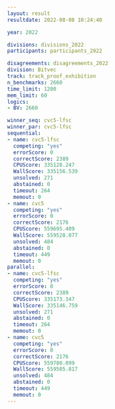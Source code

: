 ```yaml
---
layout: result
resultdate: 2022-08-08 10:24:40

year: 2022

divisions: divisions_2022
participants: participants_2022

disagreements: disagreements_2022
division: Bitvec
track: track_proof_exhibition
n_benchmarks: 2660
time_limit: 1200
mem_limit: 60
logics:
- BV: 2660

winner_seq: cvc5-lfsc
winner_par: cvc5-lfsc
sequential:
- name: cvc5-lfsc
  competing: "yes"
  errorScore: 0
  correctScore: 2389
  CPUScore: 335128.247
  WallScore: 335156.539
  unsolved: 271
  abstained: 0
  timeout: 264
  memout: 0
- name: cvc5
  competing: "yes"
  errorScore: 0
  correctScore: 2176
  CPUScore: 559695.409
  WallScore: 559528.077
  unsolved: 484
  abstained: 0
  timeout: 449
  memout: 0
parallel:
- name: cvc5-lfsc
  competing: "yes"
  errorScore: 0
  correctScore: 2389
  CPUScore: 335173.347
  WallScore: 335146.759
  unsolved: 271
  abstained: 0
  timeout: 264
  memout: 0
- name: cvc5
  competing: "yes"
  errorScore: 0
  correctScore: 2176
  CPUScore: 559780.099
  WallScore: 559505.817
  unsolved: 484
  abstained: 0
  timeout: 449
  memout: 0
---
```

